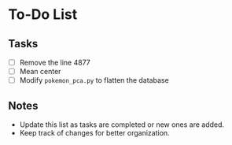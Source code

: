 # To-Do List

## Tasks
- [ ] Remove the line 4877
- [ ] Mean center
- [ ] Modify `pokemon_pca.py` to flatten the database

## Notes
- Update this list as tasks are completed or new ones are added.
- Keep track of changes for better organization.
